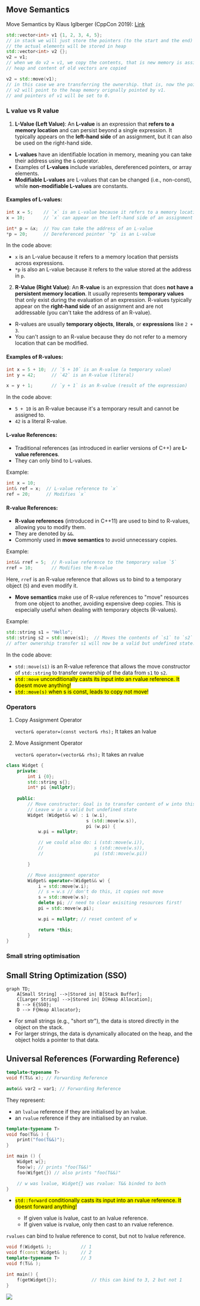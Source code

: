 ## Move Semantics

Move Semantics by Klaus Iglberger (CppCon 2019): [Link](https://www.youtube.com/watch?v=St0MNEU5b0o)

```cpp
std::vector<int> v1 {1, 2, 3, 4, 5};
// in stack we will just store the pointers (to the start and the end)
// the actual elements will be stored in heap
std::vector<int> v2 {};
v2 = v1;
// when we do v2 = v1, we copy the contents, that is new memory is assigned in
// heap and content of old vectors are copied

v2 = std::move(v1);
// in this case we are transferring the ownership. that is, now the pointer of
// v2 will point to the heap memory orignally pointed by v1.
// and pointers of v1 will be set to 0.
```

### L value vs R value

1. **L-Value (Left Value)**:
An **L-value** is an expression that **refers to a memory location** and 
can persist beyond a single expression. It typically appears on 
the **left-hand side** of an assignment, but it can also be used on the 
right-hand side.

- **L-values** have an identifiable location in memory, meaning you can take 
their address using the `&` operator.
- Examples of **L-values** include variables, dereferenced pointers, or array 
elements.
- **Modifiable L-values** are L-values that can be changed (i.e., non-const), 
while **non-modifiable L-values** are constants.

#### Examples of L-values:
```cpp
int x = 5;    // `x` is an L-value because it refers to a memory location
x = 10;       // `x` can appear on the left-hand side of an assignment

int* p = &x;  // You can take the address of an L-value
*p = 20;      // Dereferenced pointer `*p` is an L-value
```

In the code above:
- `x` is an L-value because it refers to a memory location that persists across 
expressions.
- `*p` is also an L-value because it refers to the value stored at the 
address in `p`.

2. **R-Value (Right Value)**:
An **R-value** is an expression that does **not have a persistent memory location**. 
It usually represents **temporary values** that only exist during the evaluation 
of an expression. R-values typically appear on the **right-hand side** of an 
assignment and are not addressable (you can't take the address of an R-value).

- R-values are usually **temporary objects**, **literals**, or **expressions** 
like `2 + 3`.
- You can't assign to an R-value because they do not refer to a memory location 
that can be modified.

#### Examples of R-values:
```cpp
int x = 5 + 10;  // `5 + 10` is an R-value (a temporary value)
int y = 42;      // `42` is an R-value (literal)

x = y + 1;       // `y + 1` is an R-value (result of the expression)
```

In the code above:
- `5 + 10` is an R-value because it's a temporary result and cannot be assigned to.
- `42` is a literal R-value.


#### L-value References:
- Traditional references (as introduced in earlier versions of C++) are **L-value references**.
- They can only bind to L-values.

Example:
```cpp
int x = 10;
int& ref = x;  // L-value reference to `x`
ref = 20;      // Modifies `x`
```

#### R-value References:
- **R-value references** (introduced in C++11) are used to bind to R-values, 
allowing you to modify them.
- They are denoted by `&&`.
- Commonly used in **move semantics** to avoid unnecessary copies.

Example:
```cpp
int&& rref = 5;  // R-value reference to the temporary value `5`
rref = 10;       // Modifies the R-value
```

Here, `rref` is an R-value reference that allows us to bind to a temporary 
object (`5`) and even modify it.

- **Move semantics** make use of R-value references to "move" resources from 
one object to another, avoiding expensive deep copies. This is especially useful
when dealing with temporary objects (R-values).
  
Example:
```cpp
std::string s1 = "Hello";
std::string s2 = std::move(s1);  // Moves the contents of `s1` to `s2`
// after ownership transfer s1 will now be a valid but undefined state!
```

In the code above:
- `std::move(s1)` is an R-value reference that allows the move constructor of 
`std::string` to transfer ownership of the data from `s1` to `s2`.
- <mark>`std::move` unconditionally casts its input into an rvalue reference. 
It doesnt move anything!
- <mark>`std::move(s)` when s is const, leads to copy not move!


### Operators
1. Copy Assignment Operator

    `vector& operator=(const vector& rhs);` It takes an lvalue

2. Move Assignment Operator

    `vector& operator=(vector&& rhs);` It takes an rvalue

```cpp
class Widget {
    private:
        int i {0};
        std::string s{};
        int* pi {nullptr};
    
    public:
        // Move constructor: Goal is to transfer content of w into this
        // Leave w in a valid but undefined state
        Widget (Widget&& w) : i (w.i), 
                              s (std::move(w.s)), 
                              pi (w.pi) {
            w.pi = nullptr;

            // we could also do: i (std::move(w.i)), 
            //                   s (std::move(w.s)), 
            //                   pi (std::move(w.pi))

        }

        // Move assignment operator
        Widget& operator=(Widget&& w) {
            i = std::move(w.i);
            // s = w.s // don't do this, it copies not move
            s = std::move(w.s);
            delete pi; // need to clear exisiting resources first!
            pi = std::move(w.pi);

            w.pi = nullptr; // reset content of w

            return *this;
        }
}
```


### Small string optimisation


## Small String Optimization (SSO)

```mermaid
graph TD;
    A[Small String] -->|Stored in| B[Stack Buffer];
    C[Larger String] -->|Stored in| D[Heap Allocation];
    B --> E{SSO};
    D --> F{Heap Allocator};
```

- For small strings (e.g., "short str"), the data is stored directly in the 
object on the stack.
- For larger strings, the data is dynamically allocated on the heap, and the 
object holds a pointer to that data.


## Universal References (Forwarding Reference)

```cpp
template<typename T>
void f(T&& x); // Forwarding Reference

auto&& var2 = var1; // Forwarding Reference
```
They represent: 
- an `lvalue` reference if they are initialised by an lvalue.
- an `rvalue` reference if they are initialised by an rvalue.

```cpp
template<typename T>
void foo(T&& ) {
    print("foo(T&&)");
}

int main () {
    Widget w{};
    foo(w); // prints "foo(T&&)" 
    foo(Wifget{}) // also prints "foo(T&&)"

    // w was lvalue, Widget{} was rvalue: T&& binded to both
}
```
- <mark>`std::forward` conditionally casts its input into an rvalue reference. 
It doesnt forward anything!

    - If given value is lvalue, cast to an lvalue reference.
    - If given value is rvalue, only then cast to an rvalue reference.

`rvalues` can bind to lvalue reference to const, but not to lvalue reference.
```cpp
void f(Widget& );           // 1
void f(const Widget& );     // 2
template<typename T>        // 3
void f(T&& );

int main() {
    f(getWidget{});             // this can bind to 3, 2 but not 1
}
```  

![](../assets/binding.png)